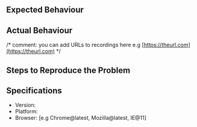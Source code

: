## Expected Behaviour


## Actual Behaviour
/* comment: you can add URLs to recordings here e.g [https://theurl.com](https://theurl.com) */

## Steps to Reproduce the Problem


## Specifications

  - Version: 
  - Platform:
  - Browser: [e.g Chrome@latest, Mozilla@latest, IE@11]
